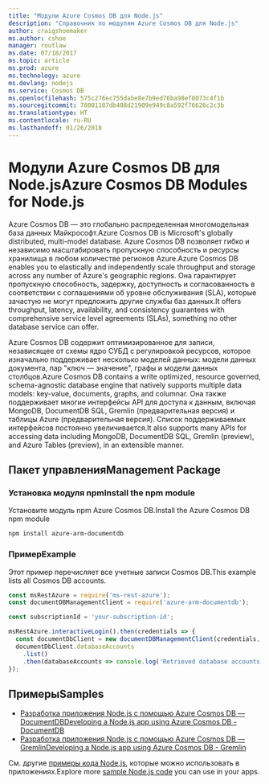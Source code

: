 ```yaml
---
title: "Модули Azure Cosmos DB для Node.js"
description: "Справочник по модулям Azure Cosmos DB для Node.js"
author: craigshoemaker
ms.author: cshoe
manager: routlaw
ms.date: 07/18/2017
ms.topic: article
ms.prod: azure
ms.technology: azure
ms.devlang: nodejs
ms.service: Cosmos DB
ms.openlocfilehash: 575c276ec755dabe8e7b9ed76ba98ef8073c4f1b
ms.sourcegitcommit: 78001187db408d21909e949c8a592f76626c2c3b
ms.translationtype: HT
ms.contentlocale: ru-RU
ms.lasthandoff: 01/26/2018
---
```

# <a name="azure-cosmos-db-modules-for-nodejs"></a><span data-ttu-id="5a74b-103">Модули Azure Cosmos DB для Node.js</span><span class="sxs-lookup"><span data-stu-id="5a74b-103">Azure Cosmos DB Modules for Node.js</span></span>

<span data-ttu-id="5a74b-104">Azure Cosmos DB — это глобально распределенная многомодельная база данных Майкрософт.</span><span class="sxs-lookup"><span data-stu-id="5a74b-104">Azure Cosmos DB is Microsoft's globally distributed, multi-model database.</span></span> <span data-ttu-id="5a74b-105">Azure Cosmos DB позволяет гибко и независимо масштабировать пропускную способность и ресурсы хранилища в любом количестве регионов Azure.</span><span class="sxs-lookup"><span data-stu-id="5a74b-105">Azure Cosmos DB enables you to elastically and independently scale throughput and storage across any number of Azure's geographic regions.</span></span> <span data-ttu-id="5a74b-106">Она гарантирует пропускную способность, задержку, доступность и согласованность в соответствии с соглашениями об уровне обслуживания (SLA), которые зачастую не могут предложить другие службы баз данных.</span><span class="sxs-lookup"><span data-stu-id="5a74b-106">It offers throughput, latency, availability, and consistency guarantees with comprehensive service level agreements (SLAs), something no other database service can offer.</span></span>

<span data-ttu-id="5a74b-107">Azure Cosmos DB содержит оптимизированное для записи, независящее от схемы ядро СУБД с регулировкой ресурсов, которое изначально поддерживает несколько моделей данных: модели данных документа, пар "ключ — значение", графы и модели данных столбцов.</span><span class="sxs-lookup"><span data-stu-id="5a74b-107">Azure Cosmos DB contains a write optimized, resource governed, schema-agnostic database engine that natively supports multiple data models: key-value, documents, graphs, and columnar.</span></span> <span data-ttu-id="5a74b-108">Она также поддерживает многие интерфейсы API для доступа к данным, включая MongoDB, DocumentDB SQL, Gremlin (предварительная версия) и таблицы Azure (предварительная версия). Список поддерживаемых интерфейсов постоянно увеличивается.</span><span class="sxs-lookup"><span data-stu-id="5a74b-108">It also supports many APIs for accessing data including MongoDB, DocumentDB SQL, Gremlin (preview), and Azure Tables (preview), in an extensible manner.</span></span>

## <a name="management-package"></a><span data-ttu-id="5a74b-109">Пакет управления</span><span class="sxs-lookup"><span data-stu-id="5a74b-109">Management Package</span></span>

### <a name="install-the-npm-module"></a><span data-ttu-id="5a74b-110">Установка модуля npm</span><span class="sxs-lookup"><span data-stu-id="5a74b-110">Install the npm module</span></span> 

<span data-ttu-id="5a74b-111">Установите модуль npm Azure Cosmos DB.</span><span class="sxs-lookup"><span data-stu-id="5a74b-111">Install the Azure Cosmos DB npm module</span></span>

```bash
npm install azure-arm-documentdb
```

### <a name="example"></a><span data-ttu-id="5a74b-112">Пример</span><span class="sxs-lookup"><span data-stu-id="5a74b-112">Example</span></span>

<span data-ttu-id="5a74b-113">Этот пример перечисляет все учетные записи Cosmos DB.</span><span class="sxs-lookup"><span data-stu-id="5a74b-113">This example lists all Cosmos DB accounts.</span></span>

```javascript
const msRestAzure = require('ms-rest-azure');
const documentDBManagementClient = require('azure-arm-documentdb');

const subscriptionId = 'your-subscription-id';

msRestAzure.interactiveLogin().then(credentials => {
  const documentDbClient = new documentDBManagementClient(credentials, subscriptionId);
  documentDbClient.databaseAccounts
    .list()
    .then(databaseAccounts => console.log('Retrieved database accounts: ', databaseAccounts));
});
```

## <a name="samples"></a><span data-ttu-id="5a74b-114">Примеры</span><span class="sxs-lookup"><span data-stu-id="5a74b-114">Samples</span></span>

* [<span data-ttu-id="5a74b-115">Разработка приложения Node.js с помощью Azure Cosmos DB — DocumentDB</span><span class="sxs-lookup"><span data-stu-id="5a74b-115">Developing a Node.js app using Azure Cosmos DB - DocumentDB</span></span>](https://azure.microsoft.com/resources/samples/azure-cosmos-db-documentdb-nodejs-getting-started/)
* [<span data-ttu-id="5a74b-116">Разработка приложения Node.js с помощью Azure Cosmos DB — Gremlin</span><span class="sxs-lookup"><span data-stu-id="5a74b-116">Developing a Node.js app using Azure Cosmos DB - Gremlin</span></span>](https://azure.microsoft.com/resources/samples/azure-cosmos-db-graph-nodejs-getting-started/)

<span data-ttu-id="5a74b-117">См. другие [примеры кода Node.js](https://azure.microsoft.com/resources/samples/?platform=nodejs), которые можно использовать в приложениях.</span><span class="sxs-lookup"><span data-stu-id="5a74b-117">Explore more [sample Node.js code](https://azure.microsoft.com/resources/samples/?platform=nodejs) you can use in your apps.</span></span>
